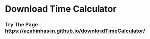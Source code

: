 # Download Time Calculator



### Try The Page : https://azahinhasan.github.io/downloadTimeCalculator/

